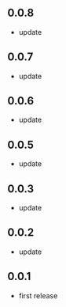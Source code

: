 ## 0.0.8

* update

## 0.0.7

* update

## 0.0.6

* update

## 0.0.5

* update

## 0.0.3

* update

## 0.0.2

* update


## 0.0.1

* first release

